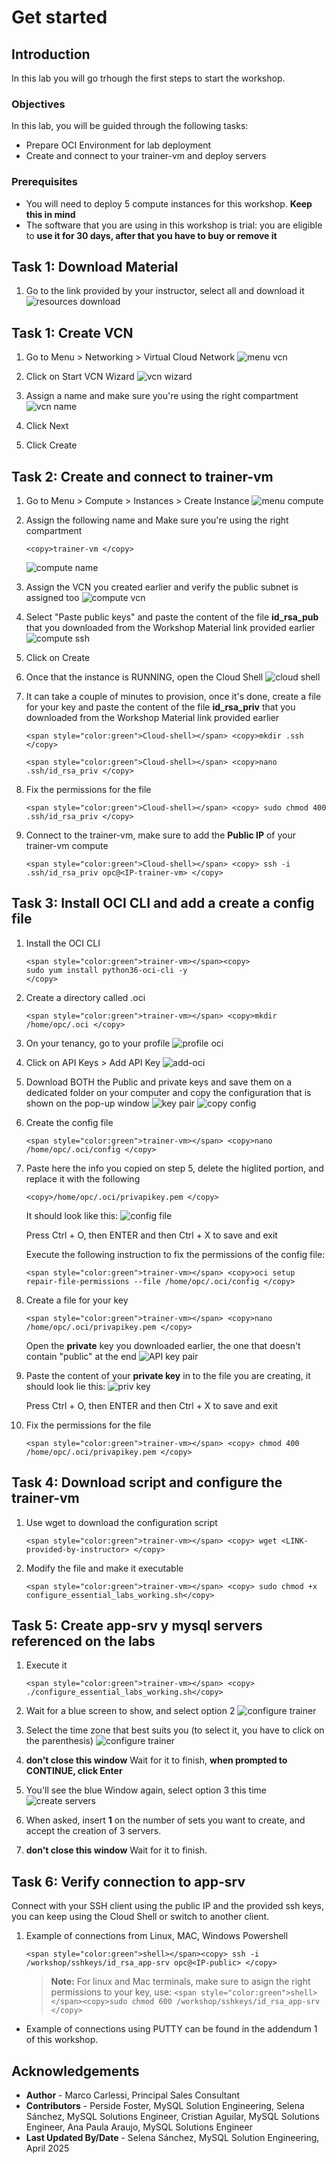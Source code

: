 # Get started

## Introduction
In this lab you will go trhough the first steps to start the workshop.

### Objectives

In this lab, you will be guided through the following tasks:
* Prepare OCI Environment for lab deployment 
* Create and connect to your trainer-vm and deploy servers 

### Prerequisites 

* You will need to deploy 5 compute instances for this workshop. **Keep this in mind** 
* The software that you are using in this workshop is trial: you are eligible to **use it for 30 days, after that you have to buy or remove it**

## Task 1: Download Material
1. Go to the link provided by your instructor, select all and download it
    ![](images/resources-download.png "resources download")

## Task 1: Create VCN 
1. Go to Menu > Networking > Virtual Cloud Network
    ![](images/menu-vcn.png "menu vcn")

2. Click on Start VCN Wizard
    ![](images/vcn-wizard.png "vcn wizard")

3. Assign a name and make sure you're using the right compartment
    ![](images/vcn-name.png "vcn name")

4. Click Next 
4. Click Create



## Task 2:  Create and connect to trainer-vm 
1. Go to Menu > Compute > Instances > Create Instance 
    ![](images/menu-compute.png "menu compute")

2. Assign the following name and Make sure you're using the right compartment
    ```
    <copy>trainer-vm </copy>
    ```
    ![](images/compute-name.png "compute name")

3. Assign the VCN you created earlier and verify the public subnet is assigned too
    ![](images/compute-vcn.png "compute vcn")

4. Select "Paste public keys" and paste the content of the file **id\_rsa\_pub** that you downloaded from the Workshop Material link provided earlier
    ![](images/compute-ssh.png "compute ssh")
5. Click on Create
6. Once that the instance is RUNNING, open the Cloud Shell 
    ![](images/cloud-shell.png "cloud shell")

8. It can take a couple of minutes to provision, once it's done, create a file for your key and paste the content of the file **id\_rsa\_priv** that you downloaded from the Workshop Material link provided earlier

    ```
    <span style="color:green">Cloud-shell></span> <copy>mkdir .ssh </copy>
    ```

    ```
    <span style="color:green">Cloud-shell></span> <copy>nano .ssh/id_rsa_priv </copy>
    ```

10. Fix the permissions for the file
    ```
    <span style="color:green">Cloud-shell></span> <copy> sudo chmod 400 .ssh/id_rsa_priv </copy>
    ```
11. Connect to the trainer-vm, make sure to add the **Public IP** of your trainer-vm compute
    ```
    <span style="color:green">Cloud-shell></span> <copy> ssh -i .ssh/id_rsa_priv opc@<IP-trainer-vm> </copy>
    ```


## Task 3: Install OCI CLI and add a create a config file 
1. Install the OCI CLI
	```
    <span style="color:green">trainer-vm></span><copy> 
    sudo yum install python36-oci-cli -y
    </copy>
    ```
2. Create a directory called .oci 
    ```
    <span style="color:green">trainer-vm></span> <copy>mkdir /home/opc/.oci </copy>
    ```

3. On your tenancy, go to your profile 
    ![](images/profile-oci.png "profile oci")

4. Click on API Keys > Add API Key
    ![](images/add-api.png "add-oci")

5. Download BOTH the Public and private keys and save them on a dedicated folder on your computer and copy the configuration that is shown on the pop-up window
    ![](images/key-pair.png "key pair")
        ![](images/copy-config.png "copy config")

6. Create the config file 

    ```
    <span style="color:green">trainer-vm></span> <copy>nano /home/opc/.oci/config </copy>
    ```
7. Paste here the info you copied on step 5, delete the higlited portion, and replace it with the following

    ```
    <copy>/home/opc/.oci/privapikey.pem </copy>
    ```
    It should look like this:
    ![](images/config-file.png "config file")

    Press Ctrl + O, then ENTER and then Ctrl + X to save and exit

    Execute the following instruction to fix the permissions of the config file:
    
    ```
    <span style="color:green">trainer-vm></span> <copy>oci setup repair-file-permissions --file /home/opc/.oci/config </copy>
    ```

8. Create a file for your key 
    ```
    <span style="color:green">trainer-vm></span> <copy>nano /home/opc/.oci/privapikey.pem </copy>
    ```

    Open the **private** key you downloaded earlier, the one that doesn't contain "public" at the end
    ![](images/privapi-key.png "API key pair")

9. Paste the content of your **private key** in to the file you are creating, it should look lie this:
    ![](images/api-key "priv key")

    Press Ctrl + O, then ENTER and then Ctrl + X to save and exit
10. Fix the permissions for the file
    ```
    <span style="color:green">trainer-vm></span> <copy> chmod 400 /home/opc/.oci/privapikey.pem </copy>
    ```



## Task 4: Download script and configure the trainer-vm
1. Use wget to download the configuration script 
    ```
    <span style="color:green">trainer-vm></span> <copy> wget <LINK-provided-by-instructor> </copy>
    ```
2. Modify the file and make it executable
    ```
    <span style="color:green">trainer-vm></span> <copy> sudo chmod +x configure_essential_labs_working.sh</copy>
    ```

## Task 5: Create app-srv y mysql servers referenced on the labs
1. Execute it 
    ```
    <span style="color:green">trainer-vm></span> <copy> ./configure_essential_labs_working.sh</copy>
    ```

2. Wait for a blue screen to show, and select option 2
    ![](images/configure-trainer.png "configure trainer")
3. Select the time zone that best suits you (to select it, you have to click on the parenthesis)
    ![](images/configure-time-zone.png "configure trainer")
4. **don't close this window** Wait for it to finish, **when prompted to CONTINUE, click Enter**

5. You'll see the blue Window again, select option 3 this time
    ![](images/create-servers.png "create servers")

6. When asked, insert **1** on the number of sets you want to create, and accept the creation of 3 servers.
7. **don't close this window** Wait for it to finish.



## Task 6: Verify connection to app-srv

Connect with your SSH client using the public IP and the provided ssh keys, you can keep using the Cloud Shell or switch to another client.

1. Example of connections from Linux, MAC, Windows Powershell
	```
    <span style="color:green">shell></span><copy> ssh -i /workshop/sshkeys/id_rsa_app-srv opc@<IP-public> </copy>
    ```

    > **Note:**   For linux and Mac terminals, make sure to asign the right permissions to your key, use:
        ```
        <span style="color:green">shell></span><copy>sudo chmod 600 /workshop/sshkeys/id_rsa_app-srv </copy>
        ```

* Example of connections using PUTTY can be found in the addendum 1 of this workshop.



## Acknowledgements
* **Author** - Marco Carlessi, Principal Sales Consultant
* **Contributors** -  Perside Foster, MySQL Solution Engineering, Selena Sánchez, MySQL Solutions Engineer, Cristian Aguilar, MySQL Solutions Engineer, Ana Paula Araujo, MySQL Solutions Engineer
* **Last Updated By/Date** - Selena Sánchez, MySQL Solution Engineering, April 2025
